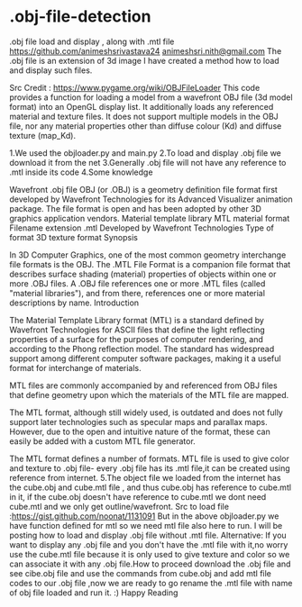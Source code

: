 # .obj-file-detection
.obj file load and display , along with .mtl file
<https://github.com/animeshsrivastava24>
<animeshsri.nith@gmail.com>
The .obj file is an extension of 3d image I have created a method how to load and display such files.

Src Credit : https://www.pygame.org/wiki/OBJFileLoader This code provides a function for loading a model from a wavefront OBJ file (3d model format) into an OpenGL display list. It additionally loads any referenced material and texture files. It does not support multiple models in the OBJ file, nor any material properties other than diffuse colour (Kd) and diffuse texture (map_Kd).

1.We used the objloader.py and main.py
2.To load and display .obj file we download it from the net
3.Generally .obj file will not have any reference to .mtl inside its code
4.Some knowledge

Wavefront .obj file
OBJ (or .OBJ) is a geometry definition file format first developed by Wavefront Technologies for its Advanced Visualizer animation package. The file format is open and has been adopted by other 3D graphics application vendors.
Material template library
MTL material format Filename extension 	.mtl
Developed by 	Wavefront Technologies
Type of format 	3D texture format
Synopsis

In 3D Computer Graphics, one of the most common geometry interchange file formats is the OBJ. The .MTL File Format is a companion file format that describes surface shading (material) properties of objects within one or more .OBJ files. A .OBJ file references one or more .MTL files (called "material libraries"), and from there, references one or more material descriptions by name.
Introduction

The Material Template Library format (MTL) is a standard defined by Wavefront Technologies for ASCII files that define the light reflecting properties of a surface for the purposes of computer rendering, and according to the Phong reflection model. The standard has widespread support among different computer software packages, making it a useful format for interchange of materials.

MTL files are commonly accompanied by and referenced from OBJ files that define geometry upon which the materials of the MTL file are mapped.

The MTL format, although still widely used, is outdated and does not fully support later technologies such as specular maps and parallax maps. However, due to the open and intuitive nature of the format, these can easily be added with a custom MTL file generator.

The MTL format defines a number of formats.
MTL file is used to give color and texture to .obj file- every .obj file has its .mtl file,it can be created using reference from internet.
5.The object file we loaded from the internet has the cube.obj and cube.mtl file , and thus cube.obj has reference to cube.mtl in it, if the cube.obj doesn't have reference to cube.mtl we dont need cube.mtl and we only get outline/wavefront.
Src to load file :https://gist.github.com/noonat/1131091
But in the above objloader.py we have function defined for mtl 
so we need mtl file also here to run.
I will be posting how to load and display .obj file without .mtl file.
Alternative: If you want to display any .obj file and you don't have the .mtl file with it,no worry use the cube.mtl file because it is only used to give texture and color so we can associate it with any .obj file.How to proceed download the .obj file and see cibe.obj file and use the commands from cube.obj and add mtl file codes to our .obj file ,now we are ready to go
rename the .mtl file with name of obj file loaded and run it.
:) Happy Reading
